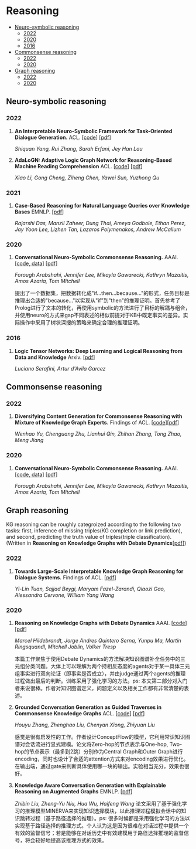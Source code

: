 # Reasoning
* [Neuro-symbolic reasoning](#neuro-symbolic)
    * [2022](#2022)
    * [2020](#2020)
    * [2016](#2016)
* [Commonsense reasoning](#commonsense)
    * [2022](#2022-1)
    * [2020](#2020-1)
* [Graph reasoning](#graph)
    * [2022](#2022-2)
    * [2020](#2020-2)

## Neuro-symbolic reasoning

### 2022
1. **An Interpretable Neuro-Symbolic Framework for Task-Oriented Dialogue Generation.** ACL. [[code](https://github.com/shiquanyang/NS-Dial)] [[pdf](https://arxiv.org/abs/2203.05843)]

    *Shiquan Yang, Rui Zhang, Sarah Erfani, Jey Han Lau*

2. **AdaLoGN: Adaptive Logic Graph Network for Reasoning-Based Machine Reading Comprehension** ACL. [[code](https://github.com/nju-websoft/AdaLoGN)] [[pdf](https://arxiv.org/pdf/2203.08992.pdf)]

    *Xiao Li, Gong Cheng, Ziheng Chen, Yawei Sun, Yuzhong Qu*
### 2021
1. **Case-Based Reasoning for Natural Language Queries over Knowledge Bases** EMNLP. [[pdf](https://aclanthology.org/2021.emnlp-main.755/)]

    *Rajarshi Das, Manzil Zaheer, Dung Thai, Ameya Godbole, Ethan Perez, Jay Yoon Lee, Lizhen Tan, Lazaros Polymenakos, Andrew McCallum*

### 2020
1. **Conversational Neuro-Symbolic Commonsense Reasoning.** AAAI. [[code, data](https://github.com/ForoughA/CORGI)] [[pdf](https://arxiv.org/abs/2006.10022)]

    *Forough Arabshahi, Jennifer Lee, Mikayla Gawarecki, Kathryn Mazaitis, Amos Azaria, Tom Mitchell*

    提出了一个数据集，把数据转化成"if...then...because..."的形式，任务目标是推理出合适的"because..."以实现从"if"到"then"的推理证明。首先参考了Prolog进行了文本的转化，再使用symbolic的方法进行了目标的解耦与组合，并使用neuro的方式来gap不同表述的相似前提对于KB中既定事实的差异。实际操作中采用了树状深搜的策略来确定合理的推理证明。

### 2016
1. **Logic Tensor Networks: Deep Learning and Logical Reasoning from Data and Knowledge** Arxiv. [[pdf](https://arxiv.org/pdf/1606.04422.pdf)]

    *Luciano Serafini, Artur d'Avila Garcez*

## Commonsense reasoning

### 2022
1. **Diversifying Content Generation for Commonsense Reasoning with Mixture of Knowledge Graph Experts.** Findings of ACL. [[code](https://github.com/DM2-ND/MoKGE)][[pdf](https://arxiv.org/abs/2203.07285)]

    *Wenhao Yu, Chenguang Zhu, Lianhui Qin, Zhihan Zhang, Tong Zhao, Meng Jiang*

### 2020
1. **Conversational Neuro-Symbolic Commonsense Reasoning.** AAAI. [[code, data](https://github.com/ForoughA/CORGI)] [[pdf](https://arxiv.org/abs/2006.10022)]

    *Forough Arabshahi, Jennifer Lee, Mikayla Gawarecki, Kathryn Mazaitis, Amos Azaria, Tom Mitchell*

## Graph reasoning
KG reasoning can be roughly categroized according to the following two tasks: first, inference of missing triples(KG completion or link prediction), and second, predicting the truth value of triples(triple classification). (Written in **Reasoning on Knowledge Graphs with Debate Dynamics**[[pdf](https://arxiv.org/pdf/2001.00461.pdf)])
### 2022
1. **Towards Large-Scale Interpretable Knowledge Graph Reasoning for Dialogue Systems.** Findings of ACL. [[pdf](https://arxiv.org/abs/2203.10610)]

    *Yi-Lin Tuan, Sajjad Beygi, Maryam Fazel-Zarandi, Qiaozi Gao, Alessandra Cervone, William Yang Wang*

### 2020
1. **Reasoning on Knowledge Graphs with Debate Dynamics** AAAI. [[code](https://github.com/m-hildebrandt/R2D2)][[pdf](https://arxiv.org/pdf/2001.00461.pdf)]

    *Marcel Hildebrandt, Jorge Andres Quintero Serna, Yunpu Ma, Martin Ringsquandl, Mitchell Joblin, Volker Tresp*

    本篇工作聚焦于使用Debate Dynamics的方法解决知识图谱补全任务中的三元组分类问题。大体上可以理解为两个持相反态度的agents对于某一具体三元组事实进行双向论证（即事实是否成立），并由judge通过两个agents的推理过程做出最后的判断。训练采用了强化学习的方法。ps: 本文第二部分对入门者来说很棒。作者对知识图谱定义，问题定义以及相关工作都有非常清楚的表述。

2. **Grounded Conversation Generation as Guided Traverses in Commonsense Knowledge Graphs** ACL. [[code](https://github.com/thunlp/ConceptFlow)] [[pdf](https://arxiv.org/pdf/1911.02707.pdf)]

    *Houyu Zhang, Zhenghao Liu, Chenyan Xiong, Zhiyuan Liu*
    
    感觉是很有启发性的工作。作者设计ConceptFlow的模型，它利用常识知识图谱对会话流进行显式建模。论文将Zero-hop的节点表示与One-hop, Two-hop的节点表示（最多到2跳）分别作为Central Graph和Outer Graph进行encoding，同时也设计了合适的attention方式来对encoding效果进行优化。在输出端，通过gate来判断具体使用哪一块的输出。实验相当充分，效果也很好。

3. **Knowledge Aware Conversation Generation with Explainable Reasoning on Augmented Graphs** EMNLP. [[pdf](https://arxiv.org/pdf/1903.10245v2.pdf)]

    *Zhibin Liu, Zheng-Yu Niu, Hua Wu, Haifeng Wang*
    论文采用了基于强化学习的推理模型MINERVA来实现知识选择模块，以此推理过程模拟会话中的知识跳转过程（基于路径选择的推理）。ps: 很多时候都是采用强化学习的方法以实现基于路径选择的推理方式。个人认为这是因为很难在对话过程中提供一个有效的监督信号；若是能够在对话历史中有效建模用于路径选择推理的监督信号，将会较好地提高该推理方式的效果。
